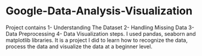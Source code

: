 # Google-Data-Analysis-Visualization
Project contains
1- Understanding The Dataset
2- Handling Missing Data
3- Data Preprocessing
4- Data Visualization
steps. I used pandas, seaborn and matplotlib libraries. It is a project I did to learn how to recognize the data, process the data and visualize the data at a beginner level.
